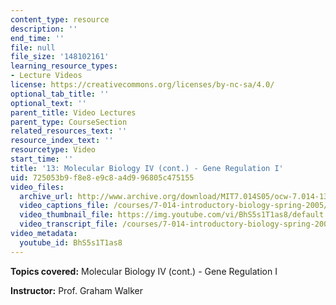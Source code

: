 ```yaml
---
content_type: resource
description: ''
end_time: ''
file: null
file_size: '148102161'
learning_resource_types:
- Lecture Videos
license: https://creativecommons.org/licenses/by-nc-sa/4.0/
optional_tab_title: ''
optional_text: ''
parent_title: Video Lectures
parent_type: CourseSection
related_resources_text: ''
resource_index_text: ''
resourcetype: Video
start_time: ''
title: '13: Molecular Biology IV (cont.) - Gene Regulation I'
uid: 725053b9-f8e8-e9c8-a4d9-96805c475155
video_files:
  archive_url: http://www.archive.org/download/MIT7.014S05/ocw-7.014-13-03mar05-220k.mp4
  video_captions_file: /courses/7-014-introductory-biology-spring-2005/b54d8778739e50e0984ae24191b771fb_BhS5s1T1as8.vtt
  video_thumbnail_file: https://img.youtube.com/vi/BhS5s1T1as8/default.jpg
  video_transcript_file: /courses/7-014-introductory-biology-spring-2005/52097a41f4f0cca5aac45c7e30fe65ce_BhS5s1T1as8.pdf
video_metadata:
  youtube_id: BhS5s1T1as8
---
```


**Topics covered:** Molecular Biology IV (cont.) - Gene Regulation I  
  
**Instructor:** Prof. Graham Walker

